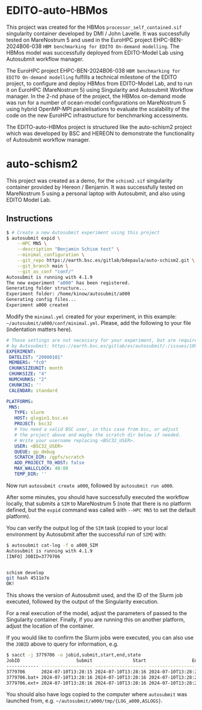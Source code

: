 # EDITO-auto-HBMos
This project was created for the HBMos `processor_self_contained.sif`
singularity container developed by DMI / John Lavelle. 
It was successfully tested on MareNostrum 5 and used in the EuroHPC
project EHPC-BEN-2024B06-038 `HBM benchmarking for EDITO On-demand
modelling`. The HBMos model was successfully deployed from EDITO-Model Lab
using Autosubmit workflow manager.   

The EuroHPC project EHPC-BEN-2024B06-038 `HBM benchmarking for EDITO
On-demand modelling` fulfills a technical milestone of the EDITO project, 
to configure and deploy HBMos from EDITO-Model Lab, and to run it 
on EuroHPC (MareNostrum 5) using Singularity and Autosubmit Workflow
manager. In the 2-nd phase of the project, the HBMos on-demand mode was run 
for a number of ocean-model configurations on MareNostrum 5 using
hybrid OpenMP-MPI paralelisations to evaluate the scalability of the code
on the new EuroHPC infrastructure for benchmarking accessments. 

The EDITO-auto-HBMos project is structured like the auto-schism2 project
which was developed by BSC and HEREON to demonstrate the functionality
of Autosubmit workflow manager. 

# auto-schism2

This project was created as a demo, for the `schism2.sif` singularity
container provided by Hereon / Benjamin. It was successfully tested
on MareNostrum 5 using a personal laptop with Autosubmit, and also
using EDITO Model Lab.

## Instructions

```bash
$ # Create a new Autosubmit experiment using this project
$ autosubmit expid \
    --HPC MN5 \
    --description "Benjamin Schism test" \
    --minimal_configuration \
    --git_repo https://earth.bsc.es/gitlab/bdepaula/auto-schism2.git \
    --git_branch main \
    --git_as_conf "conf/"
Autosubmit is running with 4.1.9
The new experiment "a000" has been registered.
Generating folder structure...
Experiment folder: /home/kinow/autosubmit/a000
Generating config files...
Experiment a000 created
```

Modify the `minimal.yml` created for your experiment, in this example:
`~/autosubmit/a000/conf/minimal.yml`. Please, add the following to
your file (indentation matters here).

 ```yaml
# These settings are not necessary for your experiment, but are required
# by Autosubmit: https://earth.bsc.es/gitlab/es/autosubmit/-/issues/1091
EXPERIMENT:
  DATELIST: "20000101"
  MEMBERS: "fc0"
  CHUNKSIZEUNIT: month
  CHUNKSIZE: "4"
  NUMCHUNKS: "2"
  CHUNKINI: ''
  CALENDAR: standard

PLATFORMS:
  MN5:
    TYPE: slurm
    HOST: glogin1.bsc.es
    PROJECT: bsc32
    # You need a valid BSC user, in this case from bsc, or adjust
    # the project above and maybe the scratch dir below if needed.
    # Write your username replacing <BSC32_USER>.
    USER: <BSC32_USER>
    QUEUE: gp_debug
    SCRATCH_DIR: /gpfs/scratch
    ADD_PROJECT_TO_HOST: false
    MAX_WALLCLOCK: 48:00
    TEMP_DIR: ''
 ```

Now run `autosubmit create a000`, followed by `autosubmit run a000`.

After some minutes, you should have successfully executed the workflow
locally, that submits a `SIM` to MareNostrum 5 (note that there is
no platform defined, but the `expid` command was called with `--HPC MN5`
to set the default platform).

You can verify the output log of the `SIM` task (copied to your local
environment by Autosubmit after the successful run of `SIM`) with:

 ```bash
$ autosubmit cat-log -f o a000_SIM
Autosubmit is running with 4.1.9
[INFO] JOBID=3779706

 
 schism develop
 git hash 4511e7e
OK!
 ```

This shows the version of Autosubmit used, and the ID of the Slurm job
executed, followed by the output of the Singularity execution.

For a real execution of the model, adjust the parameters of passed to
the Singularity container. Finally, if you are running this on another
platform, adjust the location of the container.

If you would like to confirm the Slurm jobs were executed, you can
also use the `JOBID` above to query for information, e.g.

```bash
$ sacct -j 3779706 -o jobid,submit,start,end,state
JobID                     Submit               Start                 End      State 
------------ ------------------- ------------------- ------------------- ---------- 
3779706      2024-07-10T13:28:15 2024-07-10T13:28:16 2024-07-10T13:28:20  COMPLETED 
3779706.bat+ 2024-07-10T13:28:16 2024-07-10T13:28:16 2024-07-10T13:28:20  COMPLETED 
3779706.ext+ 2024-07-10T13:28:16 2024-07-10T13:28:16 2024-07-10T13:28:20  COMPLETED 

```

You should also have logs copied to the computer where `autosubmit`
was launched from, e.g. `~/autosubmit/a000/tmp/{LOG_a000,ASLOGS}`.
